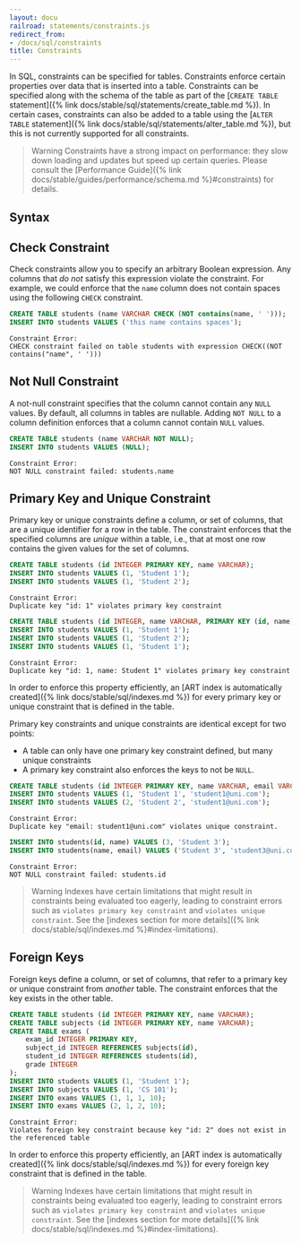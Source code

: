 ```yaml
---
layout: docu
railroad: statements/constraints.js
redirect_from:
- /docs/sql/constraints
title: Constraints
---
```


In SQL, constraints can be specified for tables. Constraints enforce certain properties over data that is inserted into a table. Constraints can be specified along with the schema of the table as part of the [`CREATE TABLE` statement]({% link docs/stable/sql/statements/create_table.md %}). In certain cases, constraints can also be added to a table using the [`ALTER TABLE` statement]({% link docs/stable/sql/statements/alter_table.md %}), but this is not currently supported for all constraints.

> Warning Constraints have a strong impact on performance: they slow down loading and updates but speed up certain queries. Please consult the [Performance Guide]({% link docs/stable/guides/performance/schema.md %}#constraints) for details.

## Syntax

<div id="rrdiagram"></div>

## Check Constraint

Check constraints allow you to specify an arbitrary Boolean expression. Any columns that *do not* satisfy this expression violate the constraint. For example, we could enforce that the `name` column does not contain spaces using the following `CHECK` constraint.

```sql
CREATE TABLE students (name VARCHAR CHECK (NOT contains(name, ' ')));
INSERT INTO students VALUES ('this name contains spaces');
```

```console
Constraint Error:
CHECK constraint failed on table students with expression CHECK((NOT contains("name", ' ')))
```

## Not Null Constraint

A not-null constraint specifies that the column cannot contain any `NULL` values. By default, all columns in tables are nullable. Adding `NOT NULL` to a column definition enforces that a column cannot contain `NULL` values.

```sql
CREATE TABLE students (name VARCHAR NOT NULL);
INSERT INTO students VALUES (NULL);
```

```console
Constraint Error:
NOT NULL constraint failed: students.name
```

## Primary Key and Unique Constraint

Primary key or unique constraints define a column, or set of columns, that are a unique identifier for a row in the table. The constraint enforces that the specified columns are *unique* within a table, i.e., that at most one row contains the given values for the set of columns.

```sql
CREATE TABLE students (id INTEGER PRIMARY KEY, name VARCHAR);
INSERT INTO students VALUES (1, 'Student 1');
INSERT INTO students VALUES (1, 'Student 2');
```

```console
Constraint Error:
Duplicate key "id: 1" violates primary key constraint
```

```sql
CREATE TABLE students (id INTEGER, name VARCHAR, PRIMARY KEY (id, name));
INSERT INTO students VALUES (1, 'Student 1');
INSERT INTO students VALUES (1, 'Student 2');
INSERT INTO students VALUES (1, 'Student 1');
```

```console
Constraint Error:
Duplicate key "id: 1, name: Student 1" violates primary key constraint
```

In order to enforce this property efficiently, an [ART index is automatically created]({% link docs/stable/sql/indexes.md %}) for every primary key or unique constraint that is defined in the table.

Primary key constraints and unique constraints are identical except for two points:

* A table can only have one primary key constraint defined, but many unique constraints
* A primary key constraint also enforces the keys to not be `NULL`.

```sql
CREATE TABLE students (id INTEGER PRIMARY KEY, name VARCHAR, email VARCHAR UNIQUE);
INSERT INTO students VALUES (1, 'Student 1', 'student1@uni.com');
INSERT INTO students VALUES (2, 'Student 2', 'student1@uni.com');
```

```console
Constraint Error:
Duplicate key "email: student1@uni.com" violates unique constraint.
```

```sql
INSERT INTO students(id, name) VALUES (3, 'Student 3');
INSERT INTO students(name, email) VALUES ('Student 3', 'student3@uni.com');
```

```console
Constraint Error:
NOT NULL constraint failed: students.id
```

> Warning Indexes have certain limitations that might result in constraints being evaluated too eagerly, leading to constraint errors such as `violates primary key constraint` and `violates unique constraint`. See the [indexes section for more details]({% link docs/stable/sql/indexes.md %}#index-limitations).

## Foreign Keys

Foreign keys define a column, or set of columns, that refer to a primary key or unique constraint from *another* table. The constraint enforces that the key exists in the other table.

```sql
CREATE TABLE students (id INTEGER PRIMARY KEY, name VARCHAR);
CREATE TABLE subjects (id INTEGER PRIMARY KEY, name VARCHAR);
CREATE TABLE exams (
    exam_id INTEGER PRIMARY KEY,
    subject_id INTEGER REFERENCES subjects(id),
    student_id INTEGER REFERENCES students(id),
    grade INTEGER
);
INSERT INTO students VALUES (1, 'Student 1');
INSERT INTO subjects VALUES (1, 'CS 101');
INSERT INTO exams VALUES (1, 1, 1, 10);
INSERT INTO exams VALUES (2, 1, 2, 10);
```

```console
Constraint Error:
Violates foreign key constraint because key "id: 2" does not exist in the referenced table
```

In order to enforce this property efficiently, an [ART index is automatically created]({% link docs/stable/sql/indexes.md %}) for every foreign key constraint that is defined in the table.

> Warning Indexes have certain limitations that might result in constraints being evaluated too eagerly, leading to constraint errors such as `violates primary key constraint` and `violates unique constraint`. See the [indexes section for more details]({% link docs/stable/sql/indexes.md %}#index-limitations).
